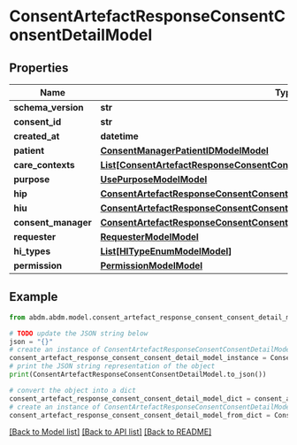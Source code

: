 # ConsentArtefactResponseConsentConsentDetailModel


## Properties

Name | Type | Description | Notes
------------ | ------------- | ------------- | -------------
**schema_version** | **str** |  | [optional] 
**consent_id** | **str** |  | 
**created_at** | **datetime** |  | 
**patient** | [**ConsentManagerPatientIDModelModel**](ConsentManagerPatientIDModel.md) |  | 
**care_contexts** | [**List[ConsentArtefactResponseConsentConsentDetailCareContextsInnerModelModel]**](ConsentArtefactResponseConsentConsentDetailCareContextsInnerModel.md) |  | 
**purpose** | [**UsePurposeModelModel**](UsePurposeModel.md) |  | 
**hip** | [**ConsentArtefactResponseConsentConsentDetailHipModelModel**](ConsentArtefactResponseConsentConsentDetailHipModel.md) |  | 
**hiu** | [**ConsentArtefactResponseConsentConsentDetailHiuModelModel**](ConsentArtefactResponseConsentConsentDetailHiuModel.md) |  | 
**consent_manager** | [**ConsentArtefactResponseConsentConsentDetailConsentManagerModelModel**](ConsentArtefactResponseConsentConsentDetailConsentManagerModel.md) |  | 
**requester** | [**RequesterModelModel**](RequesterModel.md) |  | 
**hi_types** | [**List[HITypeEnumModelModel]**](HITypeEnumModel.md) |  | 
**permission** | [**PermissionModelModel**](PermissionModel.md) |  | 

## Example

```python
from abdm.abdm.model.consent_artefact_response_consent_consent_detail_model import ConsentArtefactResponseConsentConsentDetailModel

# TODO update the JSON string below
json = "{}"
# create an instance of ConsentArtefactResponseConsentConsentDetailModel from a JSON string
consent_artefact_response_consent_consent_detail_model_instance = ConsentArtefactResponseConsentConsentDetailModel.from_json(json)
# print the JSON string representation of the object
print(ConsentArtefactResponseConsentConsentDetailModel.to_json())

# convert the object into a dict
consent_artefact_response_consent_consent_detail_model_dict = consent_artefact_response_consent_consent_detail_model_instance.to_dict()
# create an instance of ConsentArtefactResponseConsentConsentDetailModel from a dict
consent_artefact_response_consent_consent_detail_model_from_dict = ConsentArtefactResponseConsentConsentDetailModel.from_dict(consent_artefact_response_consent_consent_detail_model_dict)
```
[[Back to Model list]](../README.md#documentation-for-models) [[Back to API list]](../README.md#documentation-for-api-endpoints) [[Back to README]](../README.md)


